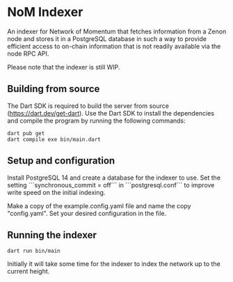 # NoM Indexer
An indexer for Network of Momentum that fetches information from a Zenon node and stores it in a PostgreSQL database in such a way to provide efficient access to on-chain information that is not readily available via the node RPC API.

Please note that the indexer is still WIP.

## Building from source
The Dart SDK is required to build the server from source (https://dart.dev/get-dart).
Use the Dart SDK to install the dependencies and compile the program by running the following commands:
```
dart pub get
dart compile exe bin/main.dart
```

## Setup and configuration
Install PostgreSQL 14 and create a database for the indexer to use. Set the setting ´´´synchronous_commit = off´´´ in ´´´postgresql.conf´´´ to improve write speed on the initial indexing.

Make a copy of the example.config.yaml file and name the copy "config.yaml". Set your desired configuration in the file.

## Running the indexer
```
dart run bin/main
```

Initially it will take some time for the indexer to index the network up to the current height.
